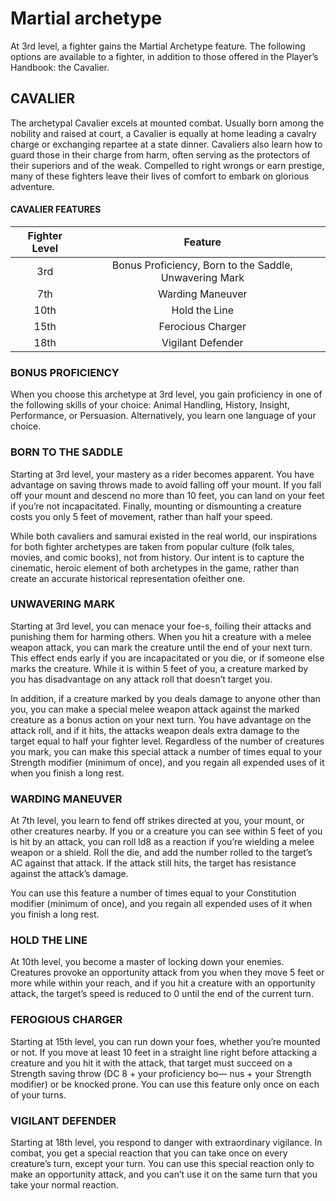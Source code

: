 # Martial archetype

At 3rd level, a fighter gains the Martial Archetype feature. The following options are available to a fighter, in addition to those offered in the Player’s Handbook: the Cavalier.

## CAVALIER
The archetypal Cavalier excels at mounted combat. Usually born among the nobility and raised at court, a Cavalier is equally at home leading a cavalry charge or exchanging repartee at a state dinner. Cavaliers also learn how to guard those in their charge from harm, often serving as the protectors of their superiors and of the weak. Compelled to right wrongs or earn prestige, many of these fighters leave their lives of comfort to embark on glorious adventure. 

#### CAVALIER FEATURES
| Fighter Level | Feature |
| :-: | :-: |
| 3rd | Bonus Proficiency, Born to the Saddle, Unwavering Mark |
| 7th  | Warding Maneuver |
| 10th |  Hold the Line |
| 15th |  Ferocious Charger |
| 18th |  Vigilant Defender |

### BONUS PROFICIENCY
When you choose this archetype at 3rd level, you gain proficiency in one of the following skills of your choice: Animal Handling, History, Insight, Performance, or Persuasion. Alternatively, you learn one language of your choice.

### BORN TO THE SADDLE

Starting at 3rd level, your mastery as a rider becomes apparent. You have advantage on saving throws made to avoid falling off your mount. If you fall off your mount and descend no more than 10 feet, you can land on your feet if you’re not incapacitated. Finally, mounting or dismounting a creature costs you only 5 feet of movement, rather than half your speed.

While both cavaliers and samurai existed in the real world, our inspirations for both fighter archetypes are taken from popular culture (folk tales, movies, and comic books), not from history. Our intent is to capture the cinematic, heroic element of both archetypes in the game, rather than create an accurate historical representation ofeither one.

### UNWAVERING MARK

Starting at 3rd level, you can menace your foe-s, foiling their attacks and punishing them for harming others. When you hit a creature with a melee weapon attack, you can mark the creature until the end of your next turn. This effect ends early if you are incapacitated or you die, or if someone else marks the creature. While it is within 5 feet of you, a creature marked by you has disadvantage on any attack roll that doesn’t target you.

In addition, if a creature marked by you deals damage to anyone other than you, you can make a special melee weapon attack against the marked creature as a bonus action on your next turn. You have advantage on the attack roll, and if it hits, the attacks weapon deals extra damage to the target equal to half your fighter level. Regardless of the number of creatures you mark, you can make this special attack a number of times equal to your Strength modifier (minimum of once), and you regain all expended uses of it when you finish a long rest.

### WARDING MANEUVER

At 7th level, you learn to fend off strikes directed at you, your mount, or other creatures nearby. If you or a creature you can see within 5 feet of you is hit by an attack, you can roll ld8 as a reaction if you’re wielding a melee weapon or a shield. Roll the die, and add the number rolled to the target’s AC against that attack. If the attack still hits, the target has resistance against the attack’s damage.

You can use this feature a number of times equal to your Constitution modifier (minimum of once), and you regain all expended uses of it when you finish a long rest.

### HOLD THE LINE

At 10th level, you become a master of locking down your enemies. Creatures provoke an opportunity attack from you when they move 5 feet or more while within your reach, and if you hit a creature with an opportunity attack, the target’s speed is reduced to 0 until the end of the current turn.

### FEROGIOUS CHARGER

Starting at 15th level, you can run down your foes, whether you’re mounted or not. If you move at least 10 feet in a straight line right before attacking a creature and you hit it with the attack, that target must succeed on a Strength saving throw (DC 8 + your proficiency bo— nus + your Strength modifier) or be knocked prone. You can use this feature only once on each of your turns.

### VIGILANT DEFENDER

Starting at 18th level, you respond to danger with extraordinary vigilance. In combat, you get a special reaction that you can take once on every creature’s turn, except your turn. You can use this special reaction only to make an opportunity attack, and you can’t use it on the same turn that you take your normal reaction.